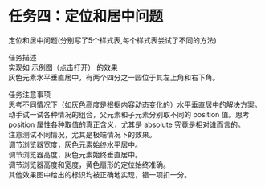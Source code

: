 # 任务四：定位和居中问题
定位和居中问题(分别写了5个样式表,每个样式表尝试了不同的方法)

任务描述  
实现如 示例图（点击打开） 的效果  
灰色元素水平垂直居中，有两个四分之一圆位于其左上角和右下角。  

任务注意事项  
思考不同情况下（如灰色高度是根据内容动态变化的）水平垂直居中的解决方案。   
动手试一试各种情况的组合，父元素和子元素分别取不同的 position 值。思考 position 属性各种取值的真正含义，尤其是 absolute 究竟是相对谁而言的。  
注意测试不同情况，尤其是极端情况下的效果。  
调节浏览器宽度，灰色元素始终水平居中。  
调节浏览器高度，灰色元素始终垂直居中。  
调节浏览器高度和宽度，黄色扇形的定位始终准确。  
其他效果图中给出的标识均被正确地实现，错一项扣一分。  
